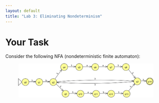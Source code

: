 ```yaml
---
layout: default
title: "Lab 3: Eliminating Nondeterminism"
---
```


# Your Task

Consider the following NFA (nondeterministic finite automaton):

<img style="margin-left: 40px; width: 30em;" src="img/lab03.svg">
